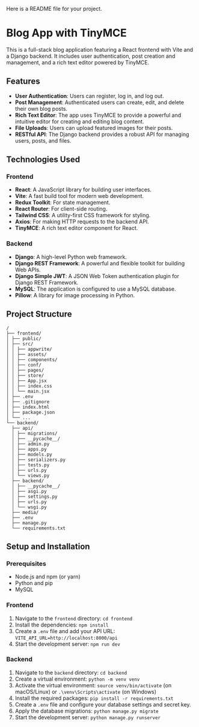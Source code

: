 Here is a README file for your project.

# Blog App with TinyMCE

This is a full-stack blog application featuring a React frontend with Vite and a Django backend. It includes user authentication, post creation and management, and a rich text editor powered by TinyMCE.

## Features

  * **User Authentication**: Users can register, log in, and log out.
  * **Post Management**: Authenticated users can create, edit, and delete their own blog posts.
  * **Rich Text Editor**: The app uses TinyMCE to provide a powerful and intuitive editor for creating and editing blog content.
  * **File Uploads**: Users can upload featured images for their posts.
  * **RESTful API**: The Django backend provides a robust API for managing users, posts, and files.

## Technologies Used

### Frontend

  * **React**: A JavaScript library for building user interfaces.
  * **Vite**: A fast build tool for modern web development.
  * **Redux Toolkit**: For state management.
  * **React Router**: For client-side routing.
  * **Tailwind CSS**: A utility-first CSS framework for styling.
  * **Axios**: For making HTTP requests to the backend API.
  * **TinyMCE**: A rich text editor component for React.

### Backend

  * **Django**: A high-level Python web framework.
  * **Django REST Framework**: A powerful and flexible toolkit for building Web APIs.
  * **Django Simple JWT**: A JSON Web Token authentication plugin for Django REST Framework.
  * **MySQL**: The application is configured to use a MySQL database.
  * **Pillow**: A library for image processing in Python.

## Project Structure

```
/
├── frontend/
│ ├── public/
│ ├── src/
│ │ ├── appwrite/
│ │ ├── assets/
│ │ ├── components/
│ │ ├── conf/
│ │ ├── pages/
│ │ ├── store/
│ │ ├── App.jsx
│ │ ├── index.css
│ │ └── main.jsx
│ ├── .env
│ ├── .gitignore
│ ├── index.html
│ ├── package.json
│ └── ...
└── backend/
  ├── api/
  │ ├── migrations/
  │ ├── __pycache__/
  │ ├── admin.py
  │ ├── apps.py
  │ ├── models.py
  │ ├── serializers.py
  │ ├── tests.py
  │ ├── urls.py
  │ └── views.py
  ├── backend/
  │ ├── __pycache__/
  │ ├── asgi.py
  │ ├── settings.py
  │ ├── urls.py
  │ └── wsgi.py
  ├── media/
  ├── .env
  ├── manage.py
  └── requirements.txt
```

## Setup and Installation

### Prerequisites

  * Node.js and npm (or yarn)
  * Python and pip
  * MySQL

### Frontend

1.  Navigate to the `frontend` directory: `cd frontend`
2.  Install the dependencies: `npm install`
3.  Create a `.env` file and add your API URL: `VITE_API_URL=http://localhost:8000/api`
4.  Start the development server: `npm run dev`

### Backend

1.  Navigate to the `backend` directory: `cd backend`
2.  Create a virtual environment: `python -m venv venv`
3.  Activate the virtual environment: `source venv/bin/activate` (on macOS/Linux) or `.\venv\Scripts\activate` (on Windows)
4.  Install the required packages: `pip install -r requirements.txt`
5.  Create a `.env` file and configure your database settings and secret key.
6.  Apply the database migrations: `python manage.py migrate`
7.  Start the development server: `python manage.py runserver`
